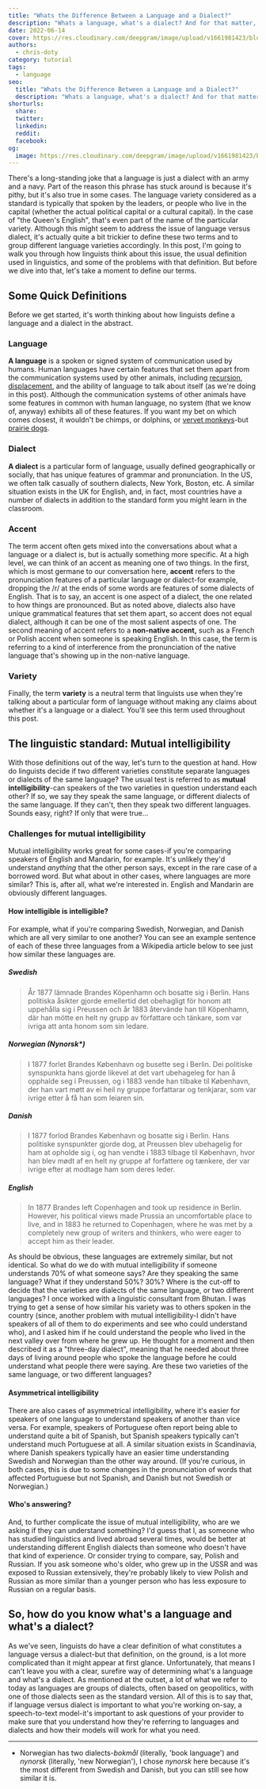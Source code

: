 ```yaml
---
title: "Whats the Difference Between a Language and a Dialect?"
description: "Whats a language, what's a dialect? And for that matter, what's an accent? We've got answers—sort of. It's complicated."
date: 2022-06-14
cover: https://res.cloudinary.com/deepgram/image/upload/v1661981423/blog/difference-between-language-dialect/difference-between-Language-n-dialect-thumb-554x22.png
authors:
  - chris-doty
category: tutorial
tags:
  - language
seo:
  title: "Whats the Difference Between a Language and a Dialect?"
  description: "Whats a language, what's a dialect? And for that matter, what's an accent? We've got answers—sort of. It's complicated."
shorturls:
  share: 
  twitter: 
  linkedin: 
  reddit: 
  facebook: 
og:
  image: https://res.cloudinary.com/deepgram/image/upload/v1661981423/blog/difference-between-language-dialect/difference-between-Language-n-dialect-thumb-554x22.png
---
```


There's a long-standing joke that a language is just a dialect with an army and a navy. Part of the reason this phrase has stuck around is because it's pithy, but it's also true in some cases. The language variety considered as a standard is typically that spoken by the leaders, or people who live in the capital (whether the actual political capital or a cultural capital). In the case of "the Queen's English", that's even part of the name of the particular variety. Although this might seem to address the issue of language versus dialect, it's actually quite a bit trickier to define these two terms and to group different language varieties accordingly. In this post, I'm going to walk you through how linguists think about this issue, the usual definition used in linguistics, and some of the problems with that definition. But before we dive into that, let's take a moment to define our terms.

## Some Quick Definitions

Before we get started, it's worth thinking about how linguists define a language and a dialect in the abstract.

### Language

**A language** is a spoken or signed system of communication used by humans. Human languages have certain features that set them apart from the communication systems used by other animals, including [recursion](https://en.wikipedia.org/wiki/Recursion#In_language), [displacement](https://en.wikipedia.org/wiki/Displacement_(linguistics)), and the ability of language to talk about itself (as we're doing in this post). Although the communication systems of other animals have some features in common with human language, no system (that we know of, anyway) exhibits all of these features. If you want my bet on which comes closest, it wouldn't be chimps, or dolphins, or [vervet monkeys](https://en.wikipedia.org/wiki/Vervet_monkey#Alarm_calls_and_offspring_recognition)-but [prairie dogs](https://blogs.scientificamerican.com/running-ponies/catch-the-wave-decoding-the-prairie-doge28099s-contagious-jump-yips/).

### Dialect

**A dialect** is a particular form of language, usually defined geographically or socially, that has unique features of grammar and pronunciation. In the US, we often talk casually of southern dialects, New York, Boston, etc. A similar situation exists in the UK for English, and, in fact, most countries have a number of dialects in addition to the standard form you might learn in the classroom.

### Accent

The term accent often gets mixed into the conversations about what a language or a dialect is, but is actually something more specific. At a high level, we can think of an accent as meaning one of two things. In the first, which is most germane to our conversation here, **accent** refers to the pronunciation features of a particular language or dialect-for example, dropping the /r/ at the ends of some words are features of some dialects of English. That is to say, an accent is one aspect of a dialect, the one related to how things are pronounced. But as noted above, dialects also have unique grammatical features that set them apart, so accent does not equal dialect, although it can be one of the most salient aspects of one. The second meaning of accent refers to a **non-native accent,** such as a French or Polish accent when someone is speaking English. In this case, the term is referring to a kind of interference from the pronunciation of the native language that's showing up in the non-native language.

### Variety

Finally, the term **variety** is a neutral term that linguists use when they're talking about a particular form of language without making any claims about whether it's a language or a dialect. You'll see this term used throughout this post.

## The linguistic standard: Mutual intelligibility

With those definitions out of the way, let's turn to the question at hand. How do linguists decide if two different varieties constitute separate languages or dialects of the same language? The usual test is referred to as **mutual intelligibility**-can speakers of the two varieties in question understand each other? If so, we say they speak the same language, or different dialects of the same language. If they can't, then they speak two different languages. Sounds easy, right? If only that were true...

### Challenges for mutual intelligibility

Mutual intelligibility works great for some cases-if you're comparing speakers of English and Mandarin, for example. It's unlikely they'd understand _anything_ that the other person says, except in the rare case of a borrowed word. But what about in other cases, where languages are more similar? This is, after all, what we're interested in. English and Mandarin are obviously different languages.

#### How intelligible is intelligible?

For example, what if you're comparing Swedish, Norwegian, and Danish which are all very similar to one another? You can see an example sentence of each of these three languages from a Wikipedia article below to see just how similar these languages are.

##### Swedish

> År 1877 lämnade Brandes Köpenhamn och bosatte sig i Berlin. Hans politiska åsikter gjorde emellertid det obehagligt för honom att uppehålla sig i Preussen och år 1883 återvände han till Köpenhamn, där han mötte en helt ny grupp av författare och tänkare, som var ivriga att anta honom som sin ledare.

##### Norwegian _(Nynorsk*)_

> I 1877 forlet Brandes København og busette seg i Berlin. Dei politiske synspunkta hans gjorde likevel at det vart ubehageleg for han å opphalde seg i Preussen, og i 1883 vende han tilbake til København, der han vart møtt av ei heil ny gruppe forfattarar og tenkjarar, som var ivrige etter å få han som leiaren sin.

##### Danish

> I 1877 forlod Brandes København og bosatte sig i Berlin. Hans politiske synspunkter gjorde dog, at Preussen blev ubehagelig for ham at opholde sig i, og han vendte i 1883 tilbage til København, hvor han blev mødt af en helt ny gruppe af forfattere og tænkere, der var ivrige efter at modtage ham som deres leder.

##### English

> In 1877 Brandes left Copenhagen and took up residence in Berlin. However, his political views made Prussia an uncomfortable place to live, and in 1883 he returned to Copenhagen, where he was met by a completely new group of writers and thinkers, who were eager to accept him as their leader.

As should be obvious, these languages are extremely similar, but not identical. So what do we do with mutual intelligibility if someone understands 70% of what someone says? Are they speaking the same language? What if they understand 50%? 30%? Where is the cut-off to decide that the varieties are dialects of the same language, or two different languages? I once worked with a linguistic consultant from Bhutan. I was trying to get a sense of how similar his variety was to others spoken in the country (since, another problem with mutual intelligibility-I didn't have speakers of all of them to do experiments and see who could understand who), and I asked him if he could understand the people who lived in the next valley over from where he grew up. He thought for a moment and then described it as a "three-day dialect", meaning that he needed about three days of living around people who spoke the language before he could understand what people there were saying. Are these two varieties of the same language, or two different languages?

<whitepaperpromo whitepaper="latest"></whitepaperpromo>



#### Asymmetrical intelligibility

There are also cases of asymmetrical intelligibility, where it's easier for speakers of one language to understand speakers of another than vice versa. For example, speakers of Portuguese often report being able to understand quite a bit of Spanish, but Spanish speakers typically can't understand much Portuguese at all. A similar situation exists in Scandinavia, where Danish speakers typically have an easier time understanding Swedish and Norwegian than the other way around. (If you're curious, in both cases, this is due to some changes in the pronunciation of words that affected Portuguese but not Spanish, and Danish but not Swedish or Norwegian.)

#### Who's answering?

And, to further complicate the issue of mutual intelligibility, who are we asking if they can understand something? I'd guess that I, as someone who has studied linguistics and lived abroad several times, would be better at understanding different English dialects than someone who doesn't have that kind of experience. Or consider trying to compare, say, Polish and Russian. If you ask someone who's older, who grew up in the USSR and was exposed to Russian extensively, they're probably likely to view Polish and Russian as more similar than a younger person who has less exposure to Russian on a regular basis.

## So, how do you know what's a language and what's a dialect?

As we've seen, linguists do have a clear definition of what constitutes a language versus a dialect-but that definition, on the ground, is a lot more complicated than it might appear at first glance. Unfortunately, that means I can't leave you with a clear, surefire way of determining what's a language and what's a dialect. As mentioned at the outset, a lot of what we refer to today as languages are groups of dialects, often based on geopolitics, with one of those dialects seen as the standard version. All of this is to say that, if language versus dialect is important to what you're working on-say, a speech-to-text model-it's important to ask questions of your provider to make sure that you understand how they're referring to languages and dialects and how their models will work for what you need.

* * *

* Norwegian has two dialects-_bokmål_ (literally, 'book language') and _nynorsk_ (literally, 'new Norwegian'), I chose _nynorsk_ here because it's the most different from Swedish and Danish, but you can still see how similar it is.

